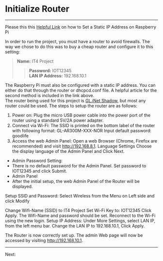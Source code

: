 # Initialize Router
---
Please this this [Helpful Link](https://www.tomshardware.com/how-to/static-ip-raspberry-pi) on how to Set a Static IP Address on Raspberry Pi

In order to run the project, you must have a router to avoid firewalls. The way we chose to do this was to buy a cheap router and configure it to this setting:  
>**Name:** IT4 Project  
>>**Password:** IOT12345  
>**LAN IP Address:** 192.168.10.1  


The Raspberry Pi must also be configured with a static IP address. You can either do that through the router or dhcpcd.conf file. A helpful article for the second method is included in the link above.  
The router being used for this project is [GL.iNet Shadow](https://store-us.gl-inet.com/products/gl-ar300m16-mini-smart-router), but most any router could be used.
The steps to setup the router are as follows:  
1. Power on: Plug the micro USB power cable into the power port of the router using a standard 5V/2A power adapter.
2. Connect via Wi-Fi:
The SSID is printed on the bottom label of the router with following format:
GL-AR300M-XXX-NOR
Input default password: goodlife
3. Access the web Admin Panel:
Open a web Browser (Chrome, Firefox are recommended) and visit http://192.168.8.1.
Language Settings
Choose the display language of the Admin Panel and Click Next.
- Admin Password Setting:
- There is no default password for the Admin Panel. Set password to IOT12345 and click Submit.
- Admin Panel
- After the initial setup, the web Admin Panel of the Router will be displayed.

Setup SSID and Password:
Select Wireless from the Menu on Left side and click Modify



Change Wifi-Name (SSID) to IT4 Project
Set Wi-Fi Key to: IOT12345
Click Apply.
The Wifi-Name and password should be set. Reconnect to the Wi-Fi using the new login.
Setup IP Address:
Under More Settings, select LAN IP, from the left menu bar.
Change the LAN IP to 192.168.10.1, Click Apply.

The Router is now correctly set up. The admin Web page will now be accessed by visiting http://192.168.10.1.

---
Next: 
